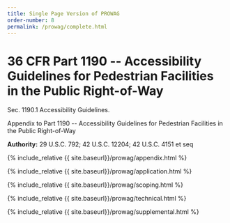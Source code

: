```yaml
---
title: Single Page Version of PROWAG
order-number: 8
permalink: /prowag/complete.html
---
```

# 36 CFR Part 1190 -- Accessibility Guidelines for Pedestrian Facilities in the Public Right-of-Way 

Sec. 1190.1 Accessibility Guidelines. 

Appendix to Part 1190 -- Accessibility Guidelines for Pedestrian Facilities in the Public Right-of-Way

**Authority:** 29 U.S.C. 792; 42 U.S.C. 12204; 42 U.S.C. 4151 et seq

{% include_relative {{ site.baseurl}}/prowag/appendix.html %}

{% include_relative {{ site.baseurl}}/prowag/application.html %}

{% include_relative {{ site.baseurl}}/prowag/scoping.html %}

{% include_relative {{ site.baseurl}}/prowag/technical.html %}

{% include_relative {{ site.baseurl}}/prowag/supplemental.html %}
